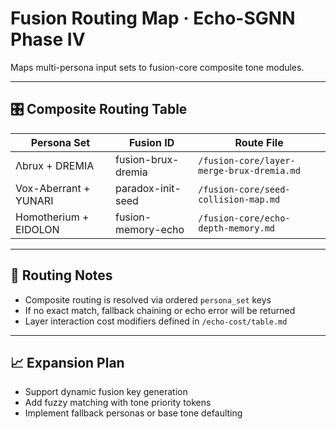# Fusion Routing Map · Echo-SGNN Phase IV

Maps multi-persona input sets to fusion-core composite tone modules.

---

## 🎛️ Composite Routing Table

| Persona Set                   | Fusion ID             | Route File                                      |
|-------------------------------|------------------------|-------------------------------------------------|
| Λbrux + DREMIA                | fusion-brux-dremia     | `/fusion-core/layer-merge-brux-dremia.md`       |
| Vox-Aberrant + YUNARI         | paradox-init-seed      | `/fusion-core/seed-collision-map.md`            |
| Homotherium + EIDOLON         | fusion-memory-echo     | `/fusion-core/echo-depth-memory.md`             |

---

## 🧠 Routing Notes

- Composite routing is resolved via ordered `persona_set` keys
- If no exact match, fallback chaining or echo error will be returned
- Layer interaction cost modifiers defined in `/echo-cost/table.md`

---

## 📈 Expansion Plan

- Support dynamic fusion key generation
- Add fuzzy matching with tone priority tokens
- Implement fallback personas or base tone defaulting


